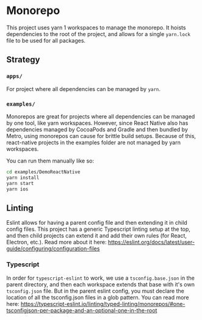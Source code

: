 # Monorepo

This project uses yarn 1 workspaces to manage the monorepo. It hoists dependencies to the root of the project, and allows for a single `yarn.lock` file to be used for all packages.

## Strategy

### `apps/`

For project where all dependencies can be managed by `yarn`.

### `examples/`

Monorepos are great for projects where all dependencies can be managed by one tool, like yarn workspaces. However, since React Native also has dependencies managed by CocoaPods and Gradle and then bundled by Metro, using monorepos can cause for brittle build setups. Because of this, react-native projects in the examples folder are not managed by yarn workspaces.

You can run them manually like so:

```bash
cd examples/DemoReactNative
yarn install
yarn start
yarn ios
```

## Linting

Eslint allows for having a parent config file and then extending it in child config files. This project has a generic Typescript linting setup at the top, and then child projects can extend it and add their own rules (for React, Electron, etc.). Read more about it here: https://eslint.org/docs/latest/user-guide/configuring/configuration-files

### Typescript

In order for `typescript-eslint` to work, we use a `tsconfig.base.json` in the parent directory, and then each workspace extends that base with it's own `tsconfig.json` file. But in the parent eslint config, you must declare the location of all the tsconfig.json files in a glob pattern. You can read more here: https://typescript-eslint.io/linting/typed-linting/monorepos/#one-tsconfigjson-per-package-and-an-optional-one-in-the-root
